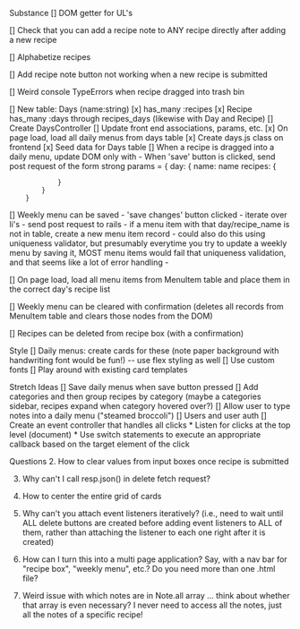 Substance
[] DOM getter for UL's

[] Check that you can add a recipe note to ANY recipe directly after adding a new recipe

[] Alphabetize recipes

[] Add recipe note button not working when a new recipe is submitted

[] Weird console TypeErrors when recipe dragged into trash bin

[] New table: Days (name:string)
    [x] has_many :recipes
    [x] Recipe has_many :days through recipes_days (likewise with Day and Recipe)
    [] Create DaysController 
    [] Update front end associations, params, etc.
    [x] On page load, load all daily menus from days table
        [x] Create days.js class on frontend 
    [x] Seed data for Days table
    [] When a recipe is dragged into a daily menu, update DOM only with 
    - When 'save' button is clicked, send post request of the form
        strong params = 
        {
            day: {
                name: name
                recipes: {

                }
            }
        }

[] Weekly menu can be saved
    - 'save changes' button clicked
    - iterate over li's
        - send post request to rails
        - if a menu item with that day/recipe_name is not in table, create a new menu item record
            - could also do this using uniqueness validator, but presumably everytime you try to update a weekly menu by saving it, MOST menu items would fail that uniqueness validation, and that seems like a lot of error handling
            - 

[] On page load, load all menu items from MenuItem table and place them in the correct day's recipe list

[] Weekly menu can be cleared with confirmation (deletes all records from MenuItem table and clears those nodes from the DOM)

[] Recipes can be deleted from recipe box (with a confirmation)


Style
[] Daily menus: create cards for these (note paper background with handwriting font would be fun!) -- use flex styling as well
[] Use custom fonts
[] Play around with existing card templates

Stretch Ideas
[] Save daily menus when save button pressed 
[] Add categories and then group recipes by category (maybe a categories sidebar, recipes expand when category hovered over?)
[] Allow user to type notes into a daily menu ("steamed broccoli")
[] Users and user auth
[] Create an event controller that handles all clicks
    * Listen for clicks at the top level (document)
    * Use switch statements to execute an appropriate callback based on the target element of the click

Questions
2. How to clear values from input boxes once recipe is submitted

3. Why can't I call resp.json() in delete fetch request?

3. How to center the entire grid of cards

4. Why can't you attach event listeners iteratively? (i.e., need to wait until ALL delete buttons are created before adding event listeners to ALL of them, rather than attaching the listener to each one right after it is created)

5. How can I turn this into a multi page application? Say, with a nav bar for "recipe box", "weekly menu", etc.? Do you need more than one .html file?

6. Weird issue with which notes are in Note.all array ... think about whether that array is even necessary? I never need to access all the notes, just all the notes of a specific recipe!

